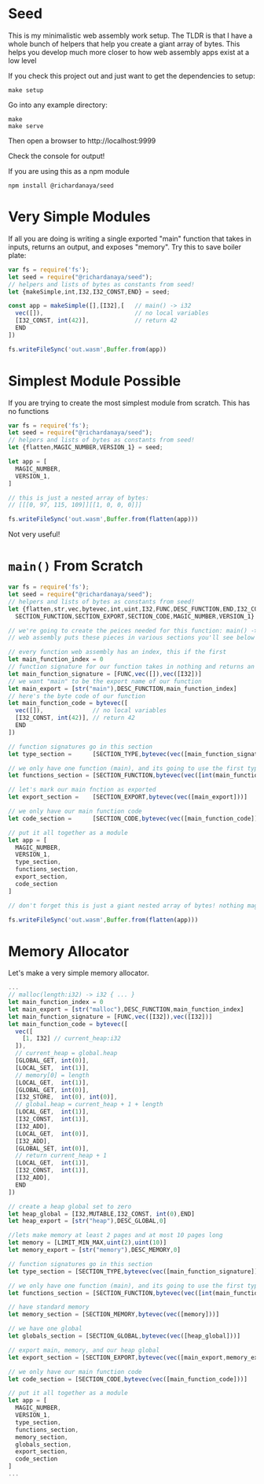 # Seed
This is my minimalistic web assembly work setup. The TLDR is that I have a whole bunch of helpers that help you create a giant array of bytes. This helps you develop much more closer to how web assembly apps exist at a low level

If you check this project out and just want to get the dependencies to setup:

```
make setup
```

Go into any example directory:

```terminal
make
make serve
```
Then open a browser to http://localhost:9999

Check the console for output!

If you are using this as a npm module

```
npm install @richardanaya/seed
```

# Very Simple Modules
If all you are doing is writing a single exported "main" function that takes in inputs, returns an output, and exposes "memory". Try this to save boiler plate:

```javascript
var fs = require('fs');
let seed = require("@richardanaya/seed");
// helpers and lists of bytes as constants from seed!
let {makeSimple,int,I32,I32_CONST,END} = seed;

const app = makeSimple([],[I32],[   // main() -> i32
  vec([]),                          // no local variables
  [I32_CONST, int(42)],             // return 42
  END
])

fs.writeFileSync('out.wasm',Buffer.from(app))
```
# Simplest Module Possible
If you are trying to create the most simplest module from scratch. This has no functions

```javascript
var fs = require('fs');
let seed = require("@richardanaya/seed");
// helpers and lists of bytes as constants from seed!
let {flatten,MAGIC_NUMBER,VERSION_1} = seed;

let app = [
  MAGIC_NUMBER,
  VERSION_1,
]

// this is just a nested array of bytes:
// [[[0, 97, 115, 109]][[1, 0, 0, 0]]]

fs.writeFileSync('out.wasm',Buffer.from(flatten(app)))
```
Not very useful!

# `main()` From Scratch

```javascript
var fs = require('fs');
let seed = require("@richardanaya/seed");
// helpers and lists of bytes as constants from seed!
let {flatten,str,vec,bytevec,int,uint,I32,FUNC,DESC_FUNCTION,END,I32_CONST,SECTION_TYPE,
  SECTION_FUNCTION,SECTION_EXPORT,SECTION_CODE,MAGIC_NUMBER,VERSION_1} = seed;

// we're going to create the peices needed for this function: main() -> i32 { return 42 }
// web assembly puts these pieces in various sections you'll see below

// every function web assembly has an index, this if the first
let main_function_index = 0
// function signature for our function takes in nothing and returns an int32
let main_function_signature = [FUNC,vec([]),vec([I32])]
// we want "main" to be the export name of our function
let main_export = [str("main"),DESC_FUNCTION,main_function_index]
// here's the byte code of our function
let main_function_code = bytevec([
  vec([]),              // no local variables
  [I32_CONST, int(42)], // return 42
  END
])

// function signatures go in this section
let type_section =      [SECTION_TYPE,bytevec(vec([main_function_signature]))];

// we only have one function (main), and its going to use the first type
let functions_section = [SECTION_FUNCTION,bytevec(vec([int(main_function_index)]))];

// let's mark our main fnction as exported
let export_section =    [SECTION_EXPORT,bytevec(vec([main_export]))]

// we only have our main function code
let code_section =      [SECTION_CODE,bytevec(vec([main_function_code]))]

// put it all together as a module
let app = [
  MAGIC_NUMBER,
  VERSION_1,
  type_section,
  functions_section,
  export_section,
  code_section
]

// don't forget this is just a giant nested array of bytes! nothing magic

fs.writeFileSync('out.wasm',Buffer.from(flatten(app)))
```

# Memory Allocator

Let's make a very simple memory allocator.

```javascript
...
// malloc(length:i32) -> i32 { ... }
let main_function_index = 0
let main_export = [str("malloc"),DESC_FUNCTION,main_function_index]
let main_function_signature = [FUNC,vec([I32]),vec([I32])]
let main_function_code = bytevec([
  vec([
    [1, I32] // current_heap:i32
  ]),
  // current_heap = global.heap
  [GLOBAL_GET, int(0)],
  [LOCAL_SET,  int(1)],
  // memory[0] = length
  [LOCAL_GET,  int(1)],
  [GLOBAL_GET, int(0)],
  [I32_STORE,  int(0), int(0)],
  // global.heap = current_heap + 1 + length
  [LOCAL_GET,  int(1)],
  [I32_CONST,  int(1)],
  [I32_ADD],
  [LOCAL_GET,  int(0)],
  [I32_ADD],
  [GLOBAL_SET, int(0)],
  // return current_heap + 1
  [LOCAL_GET,  int(1)],
  [I32_CONST,  int(1)],
  [I32_ADD],
  END
])

// create a heap global set to zero
let heap_global = [I32,MUTABLE,I32_CONST, int(0),END]
let heap_export = [str("heap"),DESC_GLOBAL,0]

//lets make memory at least 2 pages and at most 10 pages long
let memory = [LIMIT_MIN_MAX,uint(2),uint(10)]
let memory_export = [str("memory"),DESC_MEMORY,0]

// function signatures go in this section
let type_section = [SECTION_TYPE,bytevec(vec([main_function_signature]))];

// we only have one function (main), and its going to use the first type
let functions_section = [SECTION_FUNCTION,bytevec(vec([int(main_function_index)]))];

// have standard memory
let memory_section = [SECTION_MEMORY,bytevec(vec([memory]))]

// we have one global
let globals_section = [SECTION_GLOBAL,bytevec(vec([heap_global]))]

// export main, memory, and our heap global
let export_section = [SECTION_EXPORT,bytevec(vec([main_export,memory_export,heap_export]))]

// we only have our main function code
let code_section = [SECTION_CODE,bytevec(vec([main_function_code]))]

// put it all together as a module
let app = [
  MAGIC_NUMBER,
  VERSION_1,
  type_section,
  functions_section,
  memory_section,
  globals_section,
  export_section,
  code_section
]
...
```
